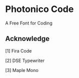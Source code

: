 # Photonico Code

A Free Font for Coding

## Acknowledge

[1] Fira Code

[2] DSE Typewriter

[3] Maple Mono
